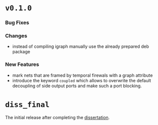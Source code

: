 # `v0.1.0`

### Bug Fixes

### Changes
 - instead of compiling igraph manually use the already prepared deb package

### New Features
 - mark nets that are framed by temporal firewals with a graph attribute
 - introduce the keyword `coupled` which allows to overwrite the default
   decoupling of side output ports and make such a port blocking.

# `diss_final`

The initial release after completing the [dissertation](https://uhra.herts.ac.uk/handle/2299/21094).
